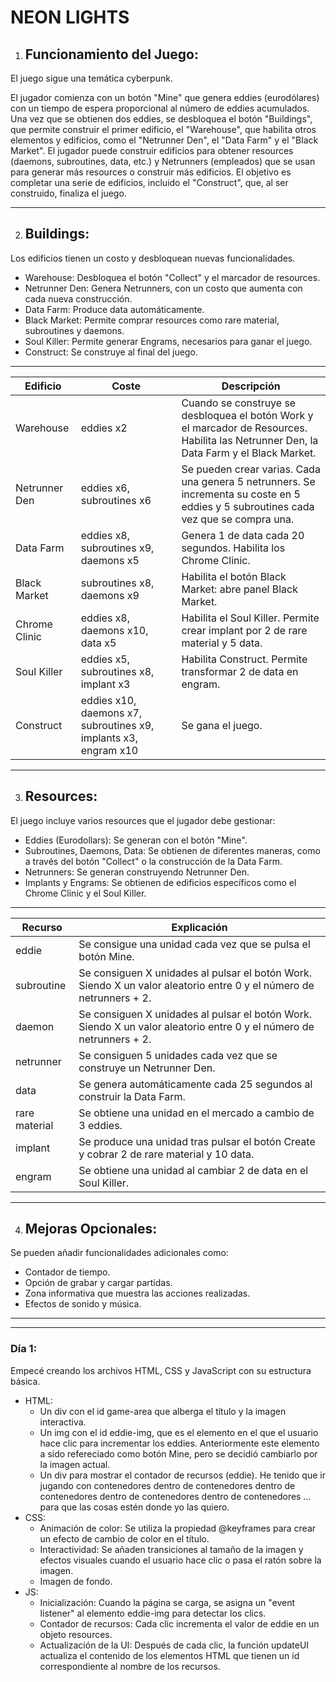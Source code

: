 # NEON LIGHTS

1. ## Funcionamiento del Juego:

El juego sigue una temática cyberpunk.

El jugador comienza con un botón "Mine" que genera eddies (eurodólares) con un tiempo de espera proporcional al número de eddies acumulados.
Una vez que se obtienen dos eddies, se desbloquea el botón "Buildings", que permite construir el primer edificio, el "Warehouse", que habilita otros elementos y edificios, como el "Netrunner Den", el "Data Farm" y el "Black Market".
El jugador puede construir edificios para obtener resources (daemons, subroutines, data, etc.) y Netrunners (empleados) que se usan para generar más resources o construir más edificios.
El objetivo es completar una serie de edificios, incluido el "Construct", que, al ser construido, finaliza el juego.

<hr>

2. ## Buildings:

Los edificios tienen un costo y desbloquean nuevas funcionalidades.

* Warehouse: Desbloquea el botón "Collect" y el marcador de resources.
* Netrunner Den: Genera Netrunners, con un costo que aumenta con cada nueva construcción.
* Data Farm: Produce data automáticamente.
* Black Market: Permite comprar resources como rare material, subroutines y daemons.
* Soul Killer: Permite generar Engrams, necesarios para ganar el juego.
* Construct: Se construye al final del juego.
<hr>
<table>
  <thead>
    <tr>
      <th>Edificio</th>
      <th>Coste</th>
      <th>Descripción</th>
    </tr>
  </thead>
  <tbody>
    <tr>
      <td>Warehouse</td>
      <td>eddies x2</td>
      <td>Cuando se construye se desbloquea el botón Work y el marcador de Resources. Habilita las Netrunner Den, la Data Farm y el Black Market.</td>
    </tr>
    <tr>
      <td>Netrunner Den</td>
      <td>eddies x6, subroutines x6</td>
      <td>Se pueden crear varias. Cada una genera 5 netrunners. Se incrementa su coste en 5 eddies y 5 subroutines cada vez que se compra una.</td>
    </tr>
    <tr>
      <td>Data Farm</td>
      <td>eddies x8, subroutines x9, daemons x5</td>
      <td>Genera 1 de data cada 20 segundos. Habilita los Chrome Clinic.</td>
    </tr>
    <tr>
      <td>Black Market</td>
      <td>subroutines x8, daemons x9</td>
      <td>Habilita el botón Black Market: abre panel Black Market.</td>
    </tr>
    <tr>
      <td>Chrome Clinic</td>
      <td>eddies x8, daemons x10, data x5</td>
      <td>Habilita el Soul Killer. Permite crear implant por 2 de rare material y 5 data.</td>
    </tr>
    <tr>
      <td>Soul Killer</td>
      <td>eddies x5, subroutines x8, implant x3</td>
      <td>Habilita Construct. Permite transformar 2 de data en engram.</td>
    </tr>
    <tr>
      <td>Construct</td>
      <td>eddies x10, daemons x7, subroutines x9, implants x3, engram x10</td>
      <td>Se gana el juego.</td>
    </tr>
  </tbody>
</table>

<hr>

3. ## Resources:

El juego incluye varios resources que el jugador debe gestionar:

* Eddies (Eurodollars): Se generan con el botón "Mine".
* Subroutines, Daemons, Data: Se obtienen de diferentes maneras, como a través del botón "Collect" o la construcción de la Data Farm.
* Netrunners: Se generan construyendo Netrunner Den.
* Implants y Engrams: Se obtienen de edificios específicos como el Chrome Clinic y el Soul Killer.
<hr>
<table>
  <thead>
    <tr>
      <th>Recurso</th>
      <th>Explicación</th>
    </tr>
  </thead>
  <tbody>
    <tr>
      <td>eddie</td>
      <td>Se consigue una unidad cada vez que se pulsa el botón Mine.</td>
    </tr>
    <tr>
      <td>subroutine</td>
      <td>Se consiguen X unidades al pulsar el botón Work. Siendo X un valor aleatorio entre 0 y el número de netrunners + 2.</td>
    </tr>
    <tr>
      <td>daemon</td>
      <td>Se consiguen X unidades al pulsar el botón Work. Siendo X un valor aleatorio entre 0 y el número de netrunners + 2.</td>
    </tr>
    <tr>
      <td>netrunner</td>
      <td>Se consiguen 5 unidades cada vez que se construye un Netrunner Den.</td>
    </tr>
    <tr>
      <td>data</td>
      <td>Se genera automáticamente cada 25 segundos al construir la Data Farm.</td>
    </tr>
    <tr>
      <td>rare material</td>
      <td>Se obtiene una unidad en el mercado a cambio de 3 eddies.</td>
    </tr>
    <tr>
      <td>implant</td>
      <td>Se produce una unidad tras pulsar el botón Create y cobrar 2 de rare material y 10 data.</td>
    </tr>
    <tr>
      <td>engram</td>
      <td>Se obtiene una unidad al cambiar 2 de data en el Soul Killer.</td>
    </tr>
  </tbody>
</table>

<hr>

4. ## Mejoras Opcionales:

Se pueden añadir funcionalidades adicionales como:

* Contador de tiempo.
* Opción de grabar y cargar partidas.
* Zona informativa que muestra las acciones realizadas.
* Efectos de sonido y música.

<hr>
<hr>

### Día 1:

Empecé creando los archivos HTML, CSS y JavaScript con su estructura básica.
* HTML:
  * Un div con el id game-area que alberga el título y la imagen interactiva.
  * Un img con el id eddie-img, que es el elemento en el que el usuario hace clic para incrementar los eddies. Anteriormente este elemento a sido refereciado como botón Mine, pero se decidió cambiarlo por la imagen actual.
  * Un div para mostrar el contador de recursos (eddie).
He tenido que ir jugando con contenedores dentro de contenedores dentro de contenedores dentro de contenedores dentro de contenedores ... para que las cosas estén donde yo las quiero.
* CSS:
  * Animación de color: Se utiliza la propiedad @keyframes para crear un efecto de cambio de color en el título.
  * Interactividad: Se añaden transiciones al tamaño de la imagen y efectos visuales cuando el usuario hace clic o pasa el ratón sobre la imagen.
  * Imagen de fondo.
* JS:
  * Inicialización: Cuando la página se carga, se asigna un "event listener" al elemento eddie-img para detectar los clics.
  * Contador de recursos: Cada clic incrementa el valor de eddie en un objeto resources.
  * Actualización de la UI: Después de cada clic, la función updateUI actualiza el contenido de los elementos HTML que tienen un id correspondiente al nombre de los recursos.